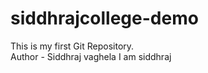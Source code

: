 # siddhrajcollege-demo
This is my first Git Repository.
<br>
Author - Siddhraj vaghela
I am siddhraj
